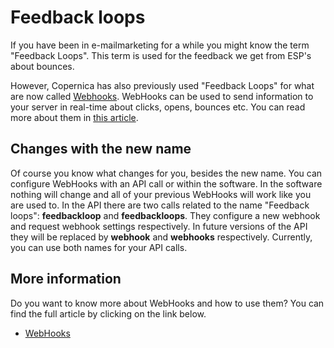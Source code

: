 # Feedback loops

If you have been in e-mailmarketing for a while you might know the term 
"Feedback Loops". This term is used for the feedback we get from ESP's 
about bounces. 

However, Copernica has also previously used "Feedback Loops" 
for what are now called [Webhooks](./webhooks). WebHooks can be used 
to send information to your server in real-time about clicks, opens, bounces 
etc. You can read more about them in [this article](./webhooks).

## Changes with the new name

Of course you know what changes for you, besides the new name. You can 
configure WebHooks with an API call or within the software. In the software 
nothing will change and all of your previous WebHooks will work like you 
are used to. In the API there are two calls related to the name "Feedback 
loops": **feedbackloop** and **feedbackloops**. They configure a new 
webhook and request webhook settings respectively. In future versions of 
the API they will be replaced by **webhook** and **webhooks** respectively. 
Currently, you can use both names for your API calls.

## More information

Do you want to know more about WebHooks and how to use them? You can find 
the full article by clicking on the link below.

* [WebHooks](./webhooks)
